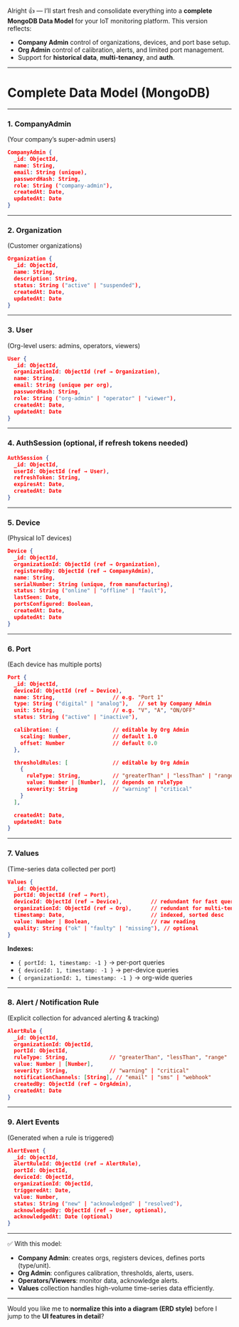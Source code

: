 Alright 👍 — I’ll start fresh and consolidate everything into a **complete MongoDB Data Model** for your IoT monitoring platform.
This version reflects:

* **Company Admin** control of organizations, devices, and port base setup.
* **Org Admin** control of calibration, alerts, and limited port management.
* Support for **historical data**, **multi-tenancy**, and **auth**.

---

# **Complete Data Model (MongoDB)**

---

### 1. **CompanyAdmin**

(Your company’s super-admin users)

```json
CompanyAdmin {
  _id: ObjectId,
  name: String,
  email: String (unique),
  passwordHash: String,
  role: String ("company-admin"),
  createdAt: Date,
  updatedAt: Date
}
```

---

### 2. **Organization**

(Customer organizations)

```json
Organization {
  _id: ObjectId,
  name: String,
  description: String,
  status: String ("active" | "suspended"),
  createdAt: Date,
  updatedAt: Date
}
```

---

### 3. **User**

(Org-level users: admins, operators, viewers)

```json
User {
  _id: ObjectId,
  organizationId: ObjectId (ref → Organization),
  name: String,
  email: String (unique per org),
  passwordHash: String,
  role: String ("org-admin" | "operator" | "viewer"),
  createdAt: Date,
  updatedAt: Date
}
```

---

### 4. **AuthSession** (optional, if refresh tokens needed)

```json
AuthSession {
  _id: ObjectId,
  userId: ObjectId (ref → User),
  refreshToken: String,
  expiresAt: Date,
  createdAt: Date
}
```

---

### 5. **Device**

(Physical IoT devices)

```json
Device {
  _id: ObjectId,
  organizationId: ObjectId (ref → Organization),
  registeredBy: ObjectId (ref → CompanyAdmin),
  name: String,
  serialNumber: String (unique, from manufacturing),
  status: String ("online" | "offline" | "fault"),
  lastSeen: Date,
  portsConfigured: Boolean,
  createdAt: Date,
  updatedAt: Date
}
```

---

### 6. **Port**

(Each device has multiple ports)

```json
Port {
  _id: ObjectId,
  deviceId: ObjectId (ref → Device),
  name: String,                  // e.g. "Port 1"
  type: String ("digital" | "analog"),   // set by Company Admin
  unit: String,                  // e.g. "V", "A", "ON/OFF"
  status: String ("active" | "inactive"),

  calibration: {                 // editable by Org Admin
    scaling: Number,             // default 1.0
    offset: Number               // default 0.0
  },

  thresholdRules: [              // editable by Org Admin
    {
      ruleType: String,          // "greaterThan" | "lessThan" | "range"
      value: Number | [Number],  // depends on ruleType
      severity: String           // "warning" | "critical"
    }
  ],

  createdAt: Date,
  updatedAt: Date
}
```

---

### 7. **Values**

(Time-series data collected per port)

```json
Values {
  _id: ObjectId,
  portId: ObjectId (ref → Port),
  deviceId: ObjectId (ref → Device),         // redundant for fast queries
  organizationId: ObjectId (ref → Org),      // redundant for multi-tenant queries
  timestamp: Date,                           // indexed, sorted desc
  value: Number | Boolean,                   // raw reading
  quality: String ("ok" | "faulty" | "missing"), // optional
}
```

**Indexes:**

* `{ portId: 1, timestamp: -1 }` → per-port queries
* `{ deviceId: 1, timestamp: -1 }` → per-device queries
* `{ organizationId: 1, timestamp: -1 }` → org-wide queries

---

### 8. **Alert / Notification Rule**

(Explicit collection for advanced alerting & tracking)

```json
AlertRule {
  _id: ObjectId,
  organizationId: ObjectId,
  portId: ObjectId,
  ruleType: String,             // "greaterThan", "lessThan", "range"
  value: Number | [Number],
  severity: String,             // "warning" | "critical"
  notificationChannels: [String], // "email" | "sms" | "webhook"
  createdBy: ObjectId (ref → OrgAdmin),
  createdAt: Date
}
```

---

### 9. **Alert Events**

(Generated when a rule is triggered)

```json
AlertEvent {
  _id: ObjectId,
  alertRuleId: ObjectId (ref → AlertRule),
  portId: ObjectId,
  deviceId: ObjectId,
  organizationId: ObjectId,
  triggeredAt: Date,
  value: Number,
  status: String ("new" | "acknowledged" | "resolved"),
  acknowledgedBy: ObjectId (ref → User, optional),
  acknowledgedAt: Date (optional)
}
```

---

✅ With this model:

* **Company Admin**: creates orgs, registers devices, defines ports (type/unit).
* **Org Admin**: configures calibration, thresholds, alerts, users.
* **Operators/Viewers**: monitor data, acknowledge alerts.
* **Values** collection handles high-volume time-series data efficiently.

---

Would you like me to **normalize this into a diagram (ERD style)** before I jump to the **UI features in detail**?
